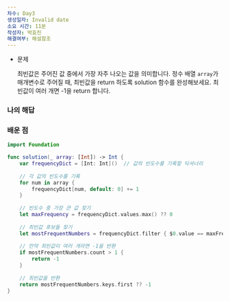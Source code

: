 ```yaml
---
차수: Day3
생성일자: Invalid date
소요 시간: 11분
작성자: 박효진
해결여부: 해설참조
---
```

- 문제
    
    최빈값은 주어진 값 중에서 가장 자주 나오는 값을 의미합니다. 정수 배열 `array`가 매개변수로 주어질 때, 최빈값을 return 하도록 solution 함수를 완성해보세요. 최빈값이 여러 개면 -1을 return 합니다.
    

### 나의 해답

  

### 배운 점

```Swift
import Foundation

func solution(_ array: [Int]) -> Int {
    var frequencyDict = [Int: Int]()  // 값의 빈도수를 기록할 딕셔너리
    
    // 각 값의 빈도수를 기록
    for num in array {
        frequencyDict[num, default: 0] += 1
    }
    
    // 빈도수 중 가장 큰 값 찾기
    let maxFrequency = frequencyDict.values.max() ?? 0
    
    // 최빈값 후보들 찾기
    let mostFrequentNumbers = frequencyDict.filter { $0.value == maxFrequency }
    
    // 만약 최빈값이 여러 개라면 -1을 반환
    if mostFrequentNumbers.count > 1 {
        return -1
    }
    
    // 최빈값을 반환
    return mostFrequentNumbers.keys.first ?? -1
}
```